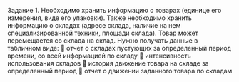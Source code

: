 Задание 1.
Необходимо хранить информацию о товарах (единице его измерения, виде его упаковки).
Также необходимо хранить информацию о складах (адресе склада, наличие на нем
специализированной техники, площади склада). Товар может перемещается со склада на
склад.
Нужно получать данные в табличном виде:
 отчет о складах пустующих за определенный период времени, со всей
информацией по складу
 интенсивность использования складов
 история движение товара на складе за определенный период
 отчет о движении заданного товара по складам


